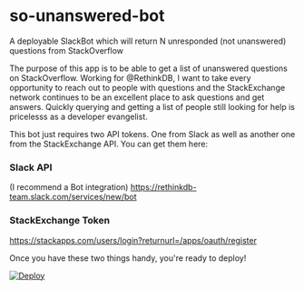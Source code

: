 # so-unanswered-bot

A deployable SlackBot which will return N unresponded (not unanswered) questions from StackOverflow

The purpose of this app is to be able to get a list of unanswered questions on StackOverflow. Working for @RethinkDB, I want to take every opportunity to reach out to people with questions and the StackExchange network continues to be an excellent place to ask questions and get answers. Quickly querying and getting a list of people still looking for help is pricelesss as a developer evangelist.

This bot just requires two API tokens. One from Slack as well as another one from the StackExchange API. You can get them here:

### Slack API
(I recommend a Bot integration)
https://rethinkdb-team.slack.com/services/new/bot

### StackExchange Token
https://stackapps.com/users/login?returnurl=/apps/oauth/register

Once you have these two things handy, you're ready to deploy!

[![Deploy](https://www.herokucdn.com/deploy/button.svg)](https://heroku.com/deploy?template=https://github.com/dalanmiller/so-unanswered-bot)
